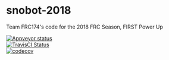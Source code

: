 # snobot-2018
Team FRC174's code for the 2018 FRC Season, FIRST Power Up

[![Appveyor status](https://ci.appveyor.com/api/projects/status/b3vco7khmkwf1p76/branch/master?svg=true)](https://ci.appveyor.com/project/pjreiniger/snobot-2018/branch/master)		
[![TravisCI Status](https://travis-ci.org/ArcticWarriors/snobot-2018.svg?branch=master)](https://travis-ci.org/ArcticWarriors/snobot-2018)		
[![codecov](https://codecov.io/gh/ArcticWarriors/snobot-2018/branch/master/graph/badge.svg)](https://codecov.io/gh/ArcticWarriors/snobot-2018)
